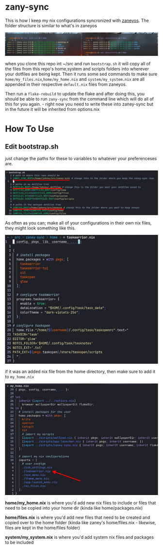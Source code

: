 # zany-sync
This is how I keep my nix configurations syncronized with [zaneyos](https://gitlab.com/Zaney/zaneyos). The folder structure is similar to what's in zaneyos

![](img/config_tree.png)

when you clone this repo int ~/src and run `bootstrap.sh` it will copy all of the files from this repo's home,system and scripts folders 
into wherever your dotfiles are being kept. Then it runs some sed commands to make sure `home/my_files.nix`,`home/my_home.nix` and `system/my_system.nix`
are all appended in their respective `default.nix` files from zaneyos.

Then run a `flake-rebuild` to update the flake and after doing this, you should be able to run `zany-sync` from the command line which will do all of this 
for you again.
        - right now you need to write these into zaney-sync but in the future it will be inherited from options.nix

# How To Use
## Edit bootstrap.sh
just change the paths for these to variables to whatever your preferenceses are.

![](img/bootstrap_sh_vars.png)

As often as you can; make all of your configurations in their own nix files, they might look something like this.

![](img/example_nix.png)

if it was an added nix file from the home directory, then make sure to add it to `my_home.nix`

![](img/my_home_nix.png)

**home/my_home.nix** is where you'd add new nix files to include or files that need to be copied into your home dir (kinda like home/packages.nix)

**home/files.nix** is where you'd add new files that need to be created and copied over to the home folder 
(kinda like zaney's home/files.nix - likewise, files are kept in the home/files folder)

**system/my_system.nix** is where you'd add system nix files and packages to be included
